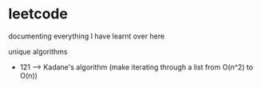 # leetcode
documenting everything I have learnt over here

unique algorithms
- 121 --> Kadane's algorithm (make iterating through a list from O(n^2) to O(n))